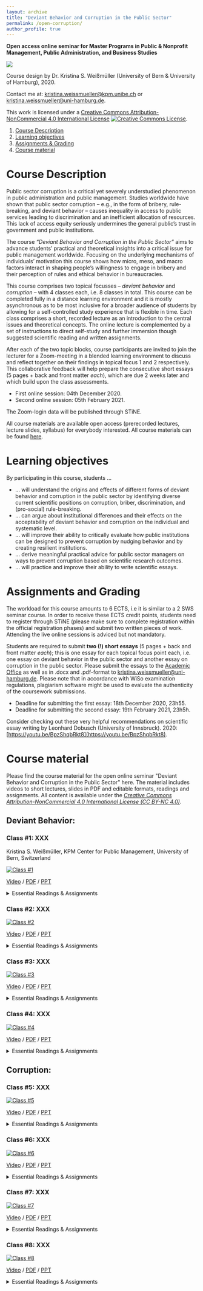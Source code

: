 ```yaml
---
layout: archive
title: "Deviant Behavior and Corruption in the Public Sector"
permalink: /open-corruption/
author_profile: true
---
```


**Open access online seminar for Master Programs in Public & Nonprofit Management, Public Administration, and Business Studies** 


 <p align="left">
  <img src="https://ksweissmueller.github.io/files/open-corr.png">
</p>


Course design by Dr. Kristina S. Weißmüller (University of Bern & University of Hamburg), 2020.

Contact me at: kristina.weissmueller@kpm.unibe.ch or kristina.weissmueller@uni-hamburg.de.

This work is licensed under a <a rel="license" href="http://creativecommons.org/licenses/by-nc/4.0/">Creative Commons Attribution-NonCommercial 4.0 International License</a> <a rel="license" href="http://creativecommons.org/licenses/by-nc/4.0/"><img alt="Creative Commons License" style="border-width:0" src="https://i.creativecommons.org/l/by-nc/4.0/88x31.png" /></a>. 


1. [Course Description](#description)
2. [Learning objectives](#objectives)
3. [Assignments & Grading](#assignments)
4. [Course material](#material)


Course Description <a name="description"></a>
======

Public sector corruption is a critical yet severely understudied phenomenon in public administration and public management. Studies worldwide have shown that public sector corruption – e.g., in the form of bribery, rule-breaking, and deviant behavior – causes inequality in access to public services leading to discrimination and an inefficient allocation of resources. This lack of access equity seriously undermines the general public’s trust in government and public institutions. 

The course *“Deviant Behavior and Corruption in the Public Sector”* aims to advance students’ practical and theoretical insights into a critical issue for public management worldwide. Focusing on the underlying mechanisms of individuals’ motivation this course shows how micro, meso, and macro factors interact in shaping people’s willingness to engage in bribery and their perception of rules and ethical behavior in bureaucracies.

This course comprises two topical focusses – *deviant behavior* and *corruption* – with 4 classes each, i.e. 8 classes in total. This course can be completed fully in a distance learning environment and it is mostly asynchronous as to be most inclusive for a broader audience of students by allowing for a self-controlled study experience that is flexible in time.
Each class comprises a short, recorded lecture as an introduction to the central issues and theoretical concepts. The online lecture is complemented by a set of instructions to direct self-study and further immersion though suggested scientific reading and written assignments. 

After each of the two topic blocks, course participants are invited to join the lecturer for a Zoom-meeting in a blended learning environment to discuss and reflect together on their findings in topical focus 1 and 2 respectively. This collaborative feedback will help prepare the consecutive short essays (5 pages + back and front matter *each*), which are due 2 weeks later and which build upon the class assessments. 

-	First online session: 04th December 2020.
-	Second online session: 05th February 2021.

The Zoom-login data will be published through STiNE.

All course materials are available open access (prerecorded lectures, lecture slides, syllabus) for everybody interested. All course materials can be found [here](http://www.ksweissmueller.com/open-corruption/).



Learning objectives <a name="objectives"></a>
======

By participating in this course, students …
-	… will understand the origins and effects of different forms of deviant behavior and corruption in the public sector by identifying diverse current scientific positions on corruption, briber, discrimination, and (pro-social) rule-breaking.
-	… can argue about institutional differences and their effects on the acceptability of deviant behavior and corruption on the individual and systematic level. 
-	… will improve their ability to critically evaluate how public institutions can be designed to prevent corruption by nudging behavior and by creating resilient institutions. 
-	… derive meaningful practical advice for public sector managers on ways to prevent corruption based on scientific research outcomes. 
-	… will practice and improve their ability to write scientific essays. 


Assignments and Grading <a name="assignments"></a>
======

The workload for this course amounts to 6 ECTS, i.e it is similar to a 2 SWS seminar course. In order to receive these ECTS credit points, students need to register through STiNE (please make sure to complete registration within the official registration phases) and submit two written pieces of work. Attending the live online sessions is adviced but not mandatory. 

Students are required to submit **two (!) short essays** (5 pages + back and front matter *each*); this is one essay for each topical focus point each, i.e. one essay on deviant behavior in the public sector and another essay on corruption in the public sector. Please submit the essays to the [Academic Office](https://www.wiso.uni-hamburg.de/en/studienbuero-sozialoekonomie/service/service-studierende/abgabe-pruefungsunterlagen.html) as well as in .docx and .pdf-format to kristina.weissmueller@uni-hamburg.de. Please note that in accordance with WiSo examination regulations, plagiarism software might be used to evaluate the authenticity of the coursework submissions.

-	Deadline for submitting the first essay: 18th December 2020, 23h55.
-	Deadline for submitting the second essay: 19th February 2021, 23h5h. 

Consider checking out these very helpful recommendations on scientific essay writing by Leonhard Dobusch (University of Innsbruck). 2020: [https://youtu.be/BpzShqbRkt8](https://youtu.be/BpzShqbRkt8).




Course material <a name="material"></a>
======

Please find the course material for the open online seminar "Deviant Behavior and Corruption in the Public Sector" here. The material includes videos to short lectures, slides in PDF and editable formats, readings and assignments. All content is available under the *[Creative Commons Attribution-NonCommercial 4.0 International License (CC BY-NC 4.0)](https://creativecommons.org/licenses/by-nc/4.0/)*. 


## Deviant Behavior:

### Class #1: **XXX**

Kristina S. Weißmüller, KPM Center for Public Management, University of Bern, Switzerland

[![Class #1](http://xxx.png)](https://youtu.be/XXX?t=35s "Class 1#")

[Video](https://youtu.be/StTqXEQ2l-Y?t=35s) / [PDF](https://xxx.com) / [PPT](https://xxx.com) 
<details>
  <summary>Essential Readings & Assignments</summary>
XXX
XXX
</details>


### Class #2: **XXX**

[![Class #2](http://xxx.png)](https://youtu.be/XXX?t=35s "Class 2#")

[Video](https://youtu.be/StTqXEQ2l-Y?t=35s) / [PDF](https://xxx.com) / [PPT](https://xxx.com) 
<details>
  <summary>Essential Readings & Assignments</summary>
XXX
XXX
</details>


### Class #3: **XXX**

[![Class #3](http://xxx.png)](https://youtu.be/XXX?t=35s "Class 3#")

[Video](https://youtu.be/StTqXEQ2l-Y?t=35s) / [PDF](https://xxx.com) / [PPT](https://xxx.com) 
<details>
  <summary>Essential Readings & Assignments</summary>
XXX
XXX
</details>



### Class #4: **XXX**

[![Class #4](http://xxx.png)](https://youtu.be/XXX?t=35s "Class 4#")

[Video](https://youtu.be/StTqXEQ2l-Y?t=35s) / [PDF](https://xxx.com) / [PPT](https://xxx.com) 
<details>
  <summary>Essential Readings & Assignments</summary>
XXX
XXX
</details>


## Corruption:


### Class #5: **XXX**

[![Class #5](http://xxx.png)](https://youtu.be/XXX?t=35s "Class 5#")

[Video](https://youtu.be/StTqXEQ2l-Y?t=35s) / [PDF](https://xxx.com) / [PPT](https://xxx.com) 
<details>
  <summary>Essential Readings & Assignments</summary>
XXX
XXX
</details>



### Class #6: **XXX**

[![Class #6](http://xxx.png)](https://youtu.be/XXX?t=35s "Class 6#")

[Video](https://youtu.be/StTqXEQ2l-Y?t=35s) / [PDF](https://xxx.com) / [PPT](https://xxx.com) 
<details>
  <summary>Essential Readings & Assignments</summary>
XXX
XXX
</details>


### Class #7: **XXX**

[![Class #7](http://xxx.png)](https://youtu.be/XXX?t=35s "Class 7#")

[Video](https://youtu.be/StTqXEQ2l-Y?t=35s) / [PDF](https://xxx.com) / [PPT](https://xxx.com) 
<details>
  <summary>Essential Readings & Assignments</summary>
XXX
XXX
</details>


### Class #8: **XXX**

[![Class #8](http://xxx.png)](https://youtu.be/XXX?t=35s "Class 8#")

[Video](https://youtu.be/StTqXEQ2l-Y?t=35s) / [PDF](https://xxx.com) / [PPT](https://xxx.com) 
<details>
  <summary>Essential Readings & Assignments</summary>
XXX
XXX
</details>

